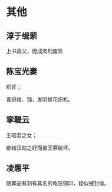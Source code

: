 # 其他

## 淳于缇萦

上书救父，促成肉刑废除

## 陈宝光妻

织匠；

善织绫、锦，发明提花织机。

## 挛鞮云

王昭君之女；

欲结汉匈之好而被王莽破坏。

## 凌惠平

随葬品有刻有其名的龟钮铜印，疑似被封侯。
